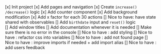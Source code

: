 [x] Init project
[x] Add pages and navigation
[x] Create `increase() /decrease()` logic
[x] Add counter component
[x] Add background modification
[x] Add x factor for each 30 actions
[] Nice to have: have state shared with observables
[] Add `birthdate` input and `reset()` logic  
[] Add window titles
[] Add documentation whenever it is needed
[] Make sure there is no error in the console
[] Nice to have : add styling
[] Nice to have : refactor css into variables
[] Nice to have : add not found page
[] Nice to have : improve imports if needed + add import alias
[] Nice to have : add users feedback
